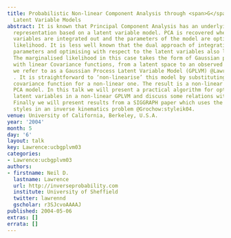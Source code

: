 ```yaml
---
title: Probabilistic Non-linear Component Analysis through <span>G</span>aussian Process
  Latent Variable Models
abstract: It is known that Principal Component Analysis has an underlying probabilistic
  representation based on a latent variable model. PCA is recovered when the latent
  variables are integrated out and the parameters of the model are optimised by maximum
  likelihood. It is less well known that the dual approach of integrating out the
  parameters and optimising with respect to the latent variables also leads to PCA.
  The marginalised likelihood in this case takes the form of Gaussian process mappings,
  with linear Covariance functions, from a latent space to an observed space, which
  we refer to as a Gaussian Process Latent Variable Model (GPLVM) @Lawrence:gplvm03
  . It is straightforward to ‘non-linearise’ this model by substituting the linear
  covariance function for a non-linear one. The result is a non-linear probabilistic
  PCA model. In this talk we will present a practical algorithm for optimising the
  latent variables in a non-linear GPLVM and discuss some relations with other models.
  Finally we will present results from a SIGGRAPH paper which uses the GPLVM to learn
  styles in an inverse kinematics problem @Grochow:styleik04.
venue: University of California, Berkeley, U.S.A.
year: '2004'
month: 5
day: '6'
layout: talk
key: Lawrence:ucbgplvm03
categories:
- Lawrence:ucbgplvm03
authors:
- firstname: Neil D.
  lastname: Lawrence
  url: http://inverseprobability.com
  institute: University of Sheffield
  twitter: lawrennd
  gscholar: r3SJcvoAAAAJ
published: 2004-05-06
extras: []
errata: []
---
```

